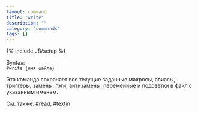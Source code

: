 ```yaml
---
layout: command
title: "write"
description: ""
category: "commands"
tags: []
---
```

{% include JB/setup %}

Syntax:  
`#write {имя файла}`

Эта команда сохраняет все текущие заданные макросы, алиасы, триггеры, замены, гэги, антизамены, переменные и подсветки в файл с указанным именем.

См. также: [#read](#read), [#textin](#textin)
